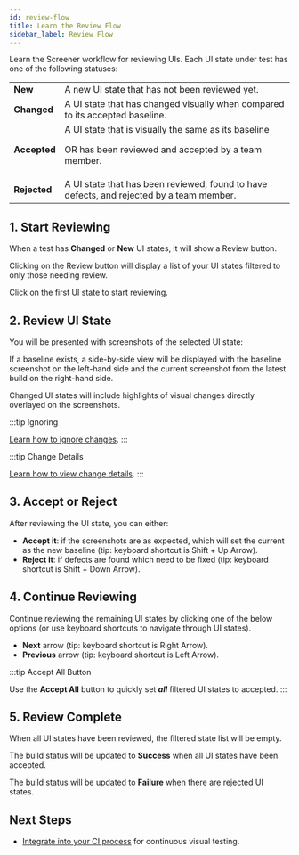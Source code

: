 ```yaml
---
id: review-flow
title: Learn the Review Flow
sidebar_label: Review Flow
---
```


Learn the Screener workflow for reviewing UIs. Each UI state under test has one of the following statuses:


<table>
  <tr>
   <td>
    <strong>New</strong>
   </td>
   <td>
    A new UI state that has not been reviewed yet.
   </td>
  </tr>
  <tr>
   <td>
    <strong>Changed</strong>
   </td>
   <td>
    A UI state that has changed visually when compared to its accepted baseline.
   </td>
  </tr>
  <tr>
   <td>
    <strong>Accepted</strong>
   </td>
   <td>
    A UI state that is visually the same as its baseline
   <p>OR has been reviewed and accepted by a team member.</p>
   </td>
  </tr>
  <tr>
   <td>
    <strong>Rejected</strong>
   </td>
   <td>
    A UI state that has been reviewed, found to have defects, and rejected by a team member.
   </td>
  </tr>
</table>


## 1. Start Reviewing

When a test has **Changed** or **New** UI states, it will show a Review button.

Clicking on the Review button will display a list of your UI states filtered to only those needing review.

Click on the first UI state to start reviewing.

## 2. Review UI State

You will be presented with screenshots of the selected UI state:

If a baseline exists, a side-by-side view will be displayed with the baseline screenshot on the left-hand side and the current screenshot from the latest build on the right-hand side.

Changed UI states will include highlights of visual changes directly overlayed on the screenshots.


:::tip Ignoring

[Learn how to ignore changes](https://screener.io/v2/docs/visual-e2e/ignore).
:::


:::tip Change Details

[Learn how to view change details](https://screener.io/v2/docs/visual-e2e/change-details).
:::


## 3. Accept or Reject

After reviewing the UI state, you can either:
* **Accept it**: if the screenshots are as expected, which will set the current as the new baseline (tip: keyboard shortcut is Shift + Up Arrow).
* **Reject it**: if defects are found which need to be fixed (tip: keyboard shortcut is Shift + Down Arrow).


## 4. Continue Reviewing

Continue reviewing the remaining UI states by clicking one of the below options (or use keyboard shortcuts to navigate through UI states).
* **Next** arrow (tip: keyboard shortcut is Right Arrow).
* **Previous** arrow (tip: keyboard shortcut is Left Arrow).

:::tip Accept All Button

Use the **Accept All** button to quickly set ___all___ filtered UI states to accepted.
:::


## 5. Review Complete

When all UI states have been reviewed, the filtered state list will be empty.

The build status will be updated to **Success** when all UI states have been accepted.

The build status will be updated to **Failure** when there are rejected UI states.


## Next Steps

* [Integrate into your CI process](https://screener.io/v2/docs/visual-e2e/ci) for continuous visual testing.

